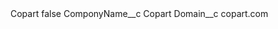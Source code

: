 <?xml version="1.0" encoding="UTF-8"?>
<CustomMetadata xmlns="http://soap.sforce.com/2006/04/metadata" xmlns:xsi="http://www.w3.org/2001/XMLSchema-instance" xmlns:xsd="http://www.w3.org/2001/XMLSchema">
    <label>Copart</label>
    <protected>false</protected>
    <values>
        <field>ComponyName__c</field>
        <value xsi:type="xsd:string">Copart</value>
    </values>
    <values>
        <field>Domain__c</field>
        <value xsi:type="xsd:string">copart.com</value>
    </values>
</CustomMetadata>
